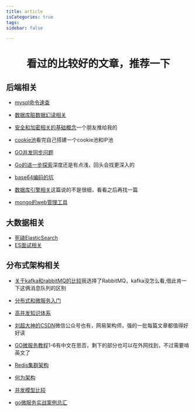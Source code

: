 ```yaml
---
title: article
isCategories: true
tags:
sidebar: false

---
```


<div align="center"><h1>看过的比较好的文章，推荐一下</h1></div>


<h2>后端相关</h2>

- <a href="https://mp.weixin.qq.com/s/87BoE2-0mW_3qALyNSpiTw">mysql命令速查</a>
- <a href="https://mp.weixin.qq.com/s/dBfHp2N7WYhTz-MyzG-Gwg?tdsourcetag=s_pctim_aiomsg">数据库脏数据幻读相关</a><br/>
- <a href="https://www.cnblogs.com/zfxJava/p/5295957.html">安全和加密相关的基础概念</a>一个朋友推给我的
- <a href="https://mp.weixin.qq.com/s?__biz=MzI5NDY1MjQzNA%3D%3D&mid=2247486839&idx=1&sn=9792823e2756609df3d6c4e4b81a3b05&client=tim&ADUIN=576359186&ADSESSION=1550569360&ADTAG=CLIENT.QQ.5597_.0&ADPUBNO=26881#wechat_redirect
">cookie池</a>看完自己搭建一个cookie池和IP池

- <a href="http://www.54tianzhisheng.cn/2018/08/30/go-sync/?hmsr=toutiao.io&utm_medium=toutiao.io&utm_source=toutiao.io&tdsourcetag=s_pctim_aiomsg
  ">GO并发同步问题</a><br/>

- <a href="https://chai2010.gitbooks.io/advanced-go-programming-book/ch1-basic/readme.html">Go的进一步探索</a>深度还是有点浅，回头会找更深入的
- <a href="https://liudanking.com/sitelog/%E9%AD%94%E9%AC%BC%E5%9C%A8%E7%BB%86%E8%8A%82%E4%B8%AD%EF%BC%9Abase64-%E4%BD%A0%E5%8F%AF%E8%83%BD%E4%B8%8D%E7%9F%A5%E9%81%93%E7%9A%84%E5%87%A0%E4%B8%AA%E7%BB%86%E8%8A%82/?hmsr=toutiao.io&utm_medium=toutiao.io&utm_source=toutiao.io&tdsourcetag=s_pctim_aiomsg
  ">base64编码的坑</a><br/>


- <a href="https://www.cnblogs.com/zhangjinghe/p/7599988.html">数据库引擎相关</a>这篇说的不是很细，看看之后再找一篇

- <a href="http://www.zuidaima.com/blog/3733322875669504.htm">mongo的web管理工具</a><br/>
<h2>大数据相关</h2>

- <a href="https://mp.weixin.qq.com/s/YJjazKXx8bfd8xdk_bUzrg">死磕ElasticSearch</a><br/>
- <a href="https://mp.weixin.qq.com/s/ShujBrEjZ4pXaFIM4pKqkA?tdsourcetag=s_pctim_aiomsg">ES面试相关</a><br/>


<h2>分布式架构相关</h2>

- <a href="https://mp.weixin.qq.com/s/7agqX9qQA48gFE1_tVId6w">关于kafka和rabbitMQ的比较</a>我选择了RabbitMQ，kafka没怎么看,借此肯一下这俩消息队列的区别
- <a href="https://mp.weixin.qq.com/s/Ao-aFytPb57vj694RhC39g">分布式和微服务入门</a><br/>
- <a href="https://mp.weixin.qq.com/s/U6E9x642eAGoLyMiDKPcSA">高并发知识体系</a><br/>
- <a href="https://blog.csdn.net/popsuper1982">刘超大神的CSDN</a>微信公众号也有，网易架构师，强的一批每篇文章都值得好好读
- <a href="https://segmentfault.com/a/1190000015135650?tdsourcetag=s_pctim_aiomsg">GO微服务教程</a>1-6有中文在思否，剩下的部分也可以在外网找到，不过需要啃英文了



- <a href="https://mp.weixin.qq.com/s/8H-Hd169s5Hlwn5F2ec25A">Redis集群架构</a><br/>
- <a href="https://mp.weixin.qq.com/s/z3kJ8_dT1wRa9K3J9iWZ8A">何为架构</a><br/>

- <a href="https://gobomb.github.io/post/high-concurrency-model/?hmsr=toutiao.io&utm_medium=toutiao.io&utm_source=toutiao.io&tdsourcetag=s_pctim_aiomsg">并发模型比较</a><br/>


- <a href="https://gocn.vip/question/1999">go微服务实战案例总汇</a><br/>



